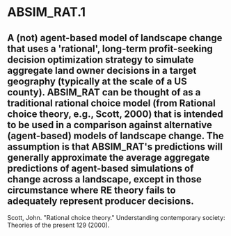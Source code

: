 # ABSIM_RAT.1
A (not) agent-based model of landscape change that uses a 'rational', long-term profit-seeking decision optimization strategy to simulate aggregate land owner decisions in a target geography (typically at the scale of a US county). ABSIM_RAT can be thought of as a traditional rational choice model (from Rational choice theory, e.g., Scott, 2000) that is intended to be used in a comparison against alternative (agent-based) models of landscape change. The assumption is that ABSIM_RAT's predictions will generally approximate the average aggregate predictions of agent-based simulations of change across a landscape, except in those circumstance where RE theory fails to adequately represent producer decisions. 
--
Scott, John. "Rational choice theory." Understanding contemporary society: Theories of the present 129 (2000).
